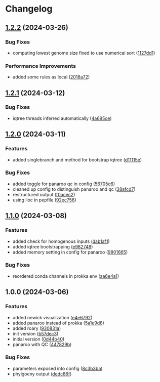 # Changelog

## [1.2.2](https://github.com/xsitarcik/snp_distances/compare/v1.2.1...v1.2.2) (2024-03-26)


### Bug Fixes

* computing lowest genome size fixed to use numerical sort ([1127dd1](https://github.com/xsitarcik/snp_distances/commit/1127dd1d338ef6d7f5646bdf3e0a0faab94ec892))


### Performance Improvements

* added some rules as local ([2018a72](https://github.com/xsitarcik/snp_distances/commit/2018a724a9d74787e33581e3a25802d9866bfef9))

## [1.2.1](https://github.com/xsitarcik/snp_distances/compare/v1.2.0...v1.2.1) (2024-03-12)


### Bug Fixes

* iqtree threads inferred automatically ([4a695ce](https://github.com/xsitarcik/snp_distances/commit/4a695cefcccfa75a965a432bd8302e87246446c5))

## [1.2.0](https://github.com/xsitarcik/snp_distances/compare/v1.1.0...v1.2.0) (2024-03-11)


### Features

* added singlebranch and method for bootstrap iqtree ([d11115e](https://github.com/xsitarcik/snp_distances/commit/d11115e762737febb6e66629bc4d77e07478fcdb))


### Bug Fixes

* added toggle for panaroo qc in config ([56705c6](https://github.com/xsitarcik/snp_distances/commit/56705c6686c82e09fd8183e3f0661895072754ff))
* cleaned up config to distinguish panaroo and qc ([38afcd7](https://github.com/xsitarcik/snp_distances/commit/38afcd75ba33215cb35c5027b9f6022dad0b7424))
* restructured output ([f0acec2](https://github.com/xsitarcik/snp_distances/commit/f0acec2eb2a01444ddb3f5a1990aa989f69b2460))
* using iloc in pepfile ([92ec756](https://github.com/xsitarcik/snp_distances/commit/92ec7560efd2ffb02677b3d28cd0f40e07e9452a))

## [1.1.0](https://github.com/xsitarcik/snp_distances/compare/v1.0.0...v1.1.0) (2024-03-08)


### Features

* added check for homogenous inputs ([dab1af1](https://github.com/xsitarcik/snp_distances/commit/dab1af1c781457e1887bdf596c05c0233e6a3011))
* added iqtree bootstrapping ([e982748](https://github.com/xsitarcik/snp_distances/commit/e98274877a89f623f2970b896467c9a845e14a42))
* added memory setting in config for panaroo ([9801665](https://github.com/xsitarcik/snp_distances/commit/98016654d415da04e4cf8c2e56e90ec908252773))


### Bug Fixes

* reordered conda channels in prokka env ([aa6e4a1](https://github.com/xsitarcik/snp_distances/commit/aa6e4a161fe975c6957948b28a67823efe5a9be6))

## 1.0.0 (2024-03-06)


### Features

* added newick visualization ([e4e6792](https://github.com/xsitarcik/outbreak_detection/commit/e4e6792e6fb2f0b383e1762b7f0ed86c7f7a5a67))
* added panaroo instead of prokka ([5a1e9d8](https://github.com/xsitarcik/outbreak_detection/commit/5a1e9d89c59cb67fb3e28265782c5b68ebe3191f))
* added roary ([930831a](https://github.com/xsitarcik/outbreak_detection/commit/930831add2f8f929b25d1d3e5224fa801361a638))
* init version ([b57dec3](https://github.com/xsitarcik/outbreak_detection/commit/b57dec3338ef853904476c4466b8b91517de982d))
* initial version ([0d44b40](https://github.com/xsitarcik/outbreak_detection/commit/0d44b409c3845f05d98ec240f54d15fb1bc770e0))
* panaroo with QC ([447829b](https://github.com/xsitarcik/outbreak_detection/commit/447829b3068a7e864dfdf67822a7e3be7929a7d8))


### Bug Fixes

* parameters exposed into config ([8c3b3ba](https://github.com/xsitarcik/outbreak_detection/commit/8c3b3baa6e67e7e2ebadf036d01914d08ab97416))
* phylgoeny output ([dedc86f](https://github.com/xsitarcik/outbreak_detection/commit/dedc86f742ea696a5f8929194bee1dc24b3ccc05))
